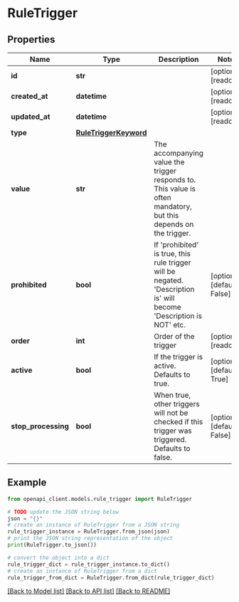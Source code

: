 # RuleTrigger


## Properties

Name | Type | Description | Notes
------------ | ------------- | ------------- | -------------
**id** | **str** |  | [optional] [readonly] 
**created_at** | **datetime** |  | [optional] [readonly] 
**updated_at** | **datetime** |  | [optional] [readonly] 
**type** | [**RuleTriggerKeyword**](RuleTriggerKeyword.md) |  | 
**value** | **str** | The accompanying value the trigger responds to. This value is often mandatory, but this depends on the trigger. | 
**prohibited** | **bool** | If &#39;prohibited&#39; is true, this rule trigger will be negated. &#39;Description is&#39; will become &#39;Description is NOT&#39; etc. | [optional] [default to False]
**order** | **int** | Order of the trigger | [optional] [readonly] 
**active** | **bool** | If the trigger is active. Defaults to true. | [optional] [default to True]
**stop_processing** | **bool** | When true, other triggers will not be checked if this trigger was triggered. Defaults to false. | [optional] [default to False]

## Example

```python
from openapi_client.models.rule_trigger import RuleTrigger

# TODO update the JSON string below
json = "{}"
# create an instance of RuleTrigger from a JSON string
rule_trigger_instance = RuleTrigger.from_json(json)
# print the JSON string representation of the object
print(RuleTrigger.to_json())

# convert the object into a dict
rule_trigger_dict = rule_trigger_instance.to_dict()
# create an instance of RuleTrigger from a dict
rule_trigger_from_dict = RuleTrigger.from_dict(rule_trigger_dict)
```
[[Back to Model list]](../README.md#documentation-for-models) [[Back to API list]](../README.md#documentation-for-api-endpoints) [[Back to README]](../README.md)


